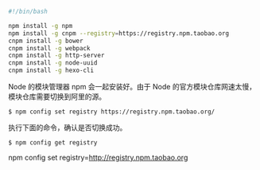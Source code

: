 ```bash
#!/bin/bash

npm install -g npm
npm install -g cnpm --registry=https://registry.npm.taobao.org
cnpm install -g bower
cnpm install -g webpack
cnpm install -g http-server
cnpm install -g node-uuid
cnpm install -g hexo-cli
```

Node 的模块管理器 npm 会一起安装好。由于 Node 的官方模块仓库网速太慢，模块仓库需要切换到阿里的源。

```
$ npm config set registry https://registry.npm.taobao.org/

```

执行下面的命令，确认是否切换成功。

```
$ npm config get registry
```
npm config set registry=http://registry.npm.taobao.org 
```
